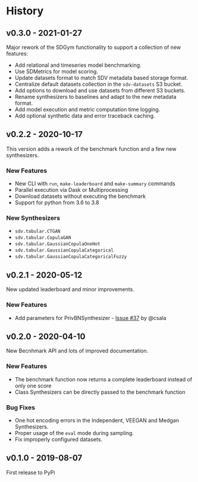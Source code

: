 # History

## v0.3.0 - 2021-01-27

Major rework of the SDGym functionality to support a collection of new features:

* Add relational and timeseries model benchmarking.
* Use SDMetrics for model scoring.
* Update datasets format to match SDV metadata based storage format.
* Centralize default datasets collection in the `sdv-datasets` S3 bucket.
* Add options to download and use datasets from different S3 buckets.
* Rename synthesizers to baselines and adapt to the new metadata format.
* Add model execution and metric computation time logging.
* Add optional synthetic data and error traceback caching.

## v0.2.2 - 2020-10-17

This version adds a rework of the benchmark function and a few new synthesizers.

### New Features

* New CLI with `run`, `make-leaderboard` and `make-summary` commands
* Parallel execution via Dask or Multiprocessing
* Download datasets without executing the benchmark
* Support for python from 3.6 to 3.8

### New Synthesizers

* `sdv.tabular.CTGAN`
* `sdv.tabular.CopulaGAN`
* `sdv.tabular.GaussianCopulaOneHot`
* `sdv.tabular.GaussianCopulaCategorical`
* `sdv.tabular.GaussianCopulaCategoricalFuzzy`

## v0.2.1 - 2020-05-12

New updated leaderboard and minor improvements.

### New Features

* Add parameters for PrivBNSynthesizer - [Issue #37](https://github.com/sdv-dev/SDGym/issues/37) by @csala

## v0.2.0 - 2020-04-10

New Becnhmark API and lots of improved documentation.

### New Features

* The benchmark function now returns a complete leaderboard instead of only one score
* Class Synthesizers can be directly passed to the benchmark function

### Bug Fixes

* One hot encoding errors in the Independent, VEEGAN and Medgan Synthesizers.
* Proper usage of the `eval` mode during sampling.
* Fix improperly configured datasets.

## v0.1.0 - 2019-08-07

First release to PyPi
